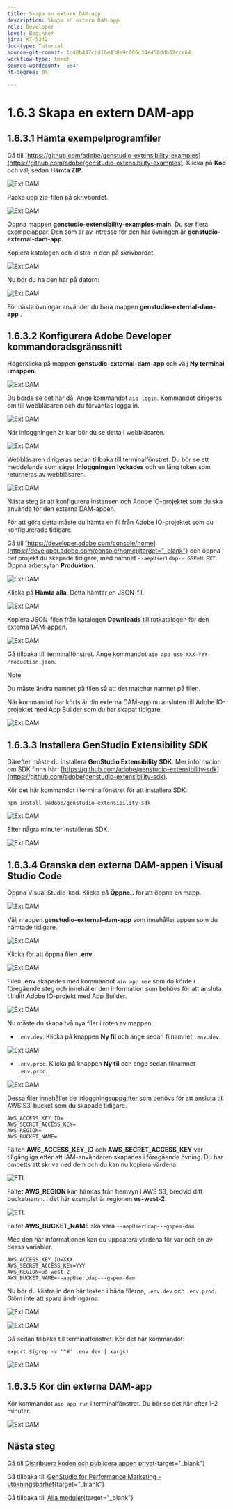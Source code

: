 ```yaml
---
title: Skapa en extern DAM-app
description: Skapa en extern DAM-app
role: Developer
level: Beginner
jira: KT-5342
doc-type: Tutorial
source-git-commit: 1dd8b487cbd16e438e9c006c34e458ddb82cce64
workflow-type: tm+mt
source-wordcount: '654'
ht-degree: 0%

---
```


# 1.6.3 Skapa en extern DAM-app

## 1.6.3.1 Hämta exempelprogramfiler

Gå till [https://github.com/adobe/genstudio-extensibility-examples](https://github.com/adobe/genstudio-extensibility-examples). Klicka på **Kod** och välj sedan **Hämta ZIP**.

![Ext DAM](./images/extdam1.png)

Packa upp zip-filen på skrivbordet.

![Ext DAM](./images/extdam2.png)

Öppna mappen **genstudio-extensibility-examples-main**. Du ser flera exempelappar. Den som är av intresse för den här övningen är **genstudio-external-dam-app**.

Kopiera katalogen och klistra in den på skrivbordet.

![Ext DAM](./images/extdam4.png)

Nu bör du ha den här på datorn:

![Ext DAM](./images/extdam3.png)

För nästa övningar använder du bara mappen **genstudio-external-dam-app** .

## 1.6.3.2 Konfigurera Adobe Developer kommandoradsgränssnitt

Högerklicka på mappen **genstudio-external-dam-app** och välj **Ny terminal i mappen**.

![Ext DAM](./images/extdam5.png)

Du borde se det här då. Ange kommandot `aio login`. Kommandot dirigeras om till webbläsaren och du förväntas logga in.

![Ext DAM](./images/extdam6.png)

När inloggningen är klar bör du se detta i webbläsaren.

![Ext DAM](./images/extdam7.png)

Webbläsaren dirigeras sedan tillbaka till terminalfönstret. Du bör se ett meddelande som säger **Inloggningen lyckades** och en lång token som returneras av webbläsaren.

![Ext DAM](./images/extdam8.png)

Nästa steg är att konfigurera instansen och Adobe IO-projektet som du ska använda för den externa DAM-appen.

För att göra detta måste du hämta en fil från Adobe IO-projektet som du konfigurerade tidigare.

Gå till [https://developer.adobe.com/console/home](https://developer.adobe.com/console/home){target="_blank"} och öppna det projekt du skapade tidigare, med namnet `--aepUserLdap-- GSPeM EXT`. Öppna arbetsytan **Produktion**.

![Ext DAM](./images/extdam9.png)

Klicka på **Hämta alla**. Detta hämtar en JSON-fil.

![Ext DAM](./images/extdam10.png)

Kopiera JSON-filen från katalogen **Downloads** till rotkatalogen för den externa DAM-appen.

![Ext DAM](./images/extdam11.png)

Gå tillbaka till terminalfönstret. Ange kommandot `aio app use XXX-YYY-Production.json`.

>[!NOTE]
>
>Du måste ändra namnet på filen så att det matchar namnet på filen.

När kommandot har körts är din externa DAM-app nu ansluten till Adobe IO-projektet med App Builder som du har skapat tidigare.

![Ext DAM](./images/extdam12.png)

## 1.6.3.3 Installera GenStudio Extensibility SDK

Därefter måste du installera **GenStudio Extensibility SDK**. Mer information om SDK finns här: [https://github.com/adobe/genstudio-extensibility-sdk](https://github.com/adobe/genstudio-extensibility-sdk).

Kör det här kommandot i terminalfönstret för att installera SDK:

`npm install @adobe/genstudio-extensibility-sdk`

![Ext DAM](./images/extdam13.png)

Efter några minuter installeras SDK.

![Ext DAM](./images/extdam14.png)

## 1.6.3.4 Granska den externa DAM-appen i Visual Studio Code

Öppna Visual Studio-kod. Klicka på **Öppna..** för att öppna en mapp.

![Ext DAM](./images/extdam15.png)

Välj mappen **genstudio-external-dam-app** som innehåller appen som du hämtade tidigare.

![Ext DAM](./images/extdam16.png)

Klicka för att öppna filen **.env**.

![Ext DAM](./images/extdam17.png)

Filen **.env** skapades med kommandot `aio app use` som du körde i föregående steg och innehåller den information som behövs för att ansluta till ditt Adobe IO-projekt med App Builder.

![Ext DAM](./images/extdam18.png)

Nu måste du skapa två nya filer i roten av mappen:

- `.env.dev`. Klicka på knappen **Ny fil** och ange sedan filnamnet `.env.dev`.

![Ext DAM](./images/extdam19.png)

- `.env.prod`.  Klicka på knappen **Ny fil** och ange sedan filnamnet `.env.prod`.

![Ext DAM](./images/extdam20.png)

Dessa filer innehåller de inloggningsuppgifter som behövs för att ansluta till AWS S3-bucket som du skapade tidigare.

```
AWS_ACCESS_KEY_ID=
AWS_SECRET_ACCESS_KEY=
AWS_REGION=
AWS_BUCKET_NAME=
```

Fälten **AWS_ACCESS_KEY_ID** och **AWS_SECRET_ACCESS_KEY** var tillgängliga efter att IAM-användaren skapades i föregående övning. Du har ombetts att skriva ned dem och du kan nu kopiera värdena.

![ETL](./images/cred1.png)

Fältet **AWS_REGION** kan hämtas från hemvyn i AWS S3, bredvid ditt bucketnamn. I det här exemplet är regionen **us-west-2**.

![ETL](./images/bucket2.png)

Fältet **AWS_BUCKET_NAME** ska vara `--aepUserLdap---gspem-dam`.

Med den här informationen kan du uppdatera värdena för var och en av dessa variabler.

```
AWS_ACCESS_KEY_ID=XXX
AWS_SECRET_ACCESS_KEY=YYY
AWS_REGION=us-west-2
AWS_BUCKET_NAME=--aepUserLdap---gspem-dam
```

Nu bör du klistra in den här texten i båda filerna, `.env.dev` och `.env.prod`. Glöm inte att spara ändringarna.

![Ext DAM](./images/extdam21.png)


![Ext DAM](./images/extdam22.png)

Gå sedan tillbaka till terminalfönstret. Kör det här kommandot:

`export $(grep -v '^#' .env.dev | xargs)`

![Ext DAM](./images/extdam23.png)

## 1.6.3.5 Kör din externa DAM-app

Kör kommandot `aio app run` i terminalfönstret. Du bör se det här efter 1-2 minuter.

![Ext DAM](./images/extdam24.png)

## Nästa steg

Gå till [Distribuera koden och publicera appen privat](./ex4.md){target="_blank"}

Gå tillbaka till [GenStudio for Performance Marketing - utökningsbarhet](./genstudioext.md){target="_blank"}

Gå tillbaka till [Alla moduler](./../../../overview.md){target="_blank"}
